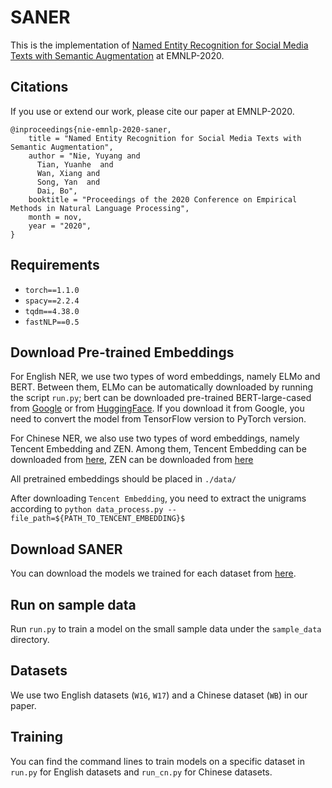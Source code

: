 # SANER

This is the implementation of [Named Entity Recognition for Social Media Texts with Semantic Augmentation](https://arxiv.org/pdf/2010.15458.pdf) at EMNLP-2020.

## Citations

If you use or extend our work, please cite our paper at EMNLP-2020.
```
@inproceedings{nie-emnlp-2020-saner,
    title = "Named Entity Recognition for Social Media Texts with Semantic Augmentation",
    author = "Nie, Yuyang and
      Tian, Yuanhe  and
      Wan, Xiang and
      Song, Yan  and
      Dai, Bo",
    booktitle = "Proceedings of the 2020 Conference on Empirical Methods in Natural Language Processing",
    month = nov,
    year = "2020",
}
```

## Requirements

- `torch==1.1.0`
- `spacy==2.2.4`
- `tqdm==4.38.0`
- `fastNLP==0.5`

## Download Pre-trained Embeddings

For English NER, we use two types of word embeddings, namely ELMo and BERT. Between them, ELMo can be automatically 
downloaded by running the script `run.py`; bert can be downloaded pre-trained BERT-large-cased 
from [Google](https://github.com/google-research/bert) or from [HuggingFace](https://s3.amazonaws.com/models.huggingface.co/bert/bert-large-cased.tar.gz). 
If you download it from Google, you need to convert the model from TensorFlow version to PyTorch version.

For Chinese NER, we also use two types of word embeddings, namely Tencent Embedding and ZEN. Among them, 
Tencent Embedding can be downloaded from [here](https://ai.tencent.com/ailab/nlp/zh/embedding.html), ZEN can be downloaded from [here](https://github.com/sinovation/ZEN)

All pretrained embeddings should be placed in `./data/`

After downloading `Tencent Embedding`, you need to extract the unigrams according to `python data_process.py --file_path=${PATH_TO_TENCENT_EMBEDDING}$`

## Download SANER

You can download the models we trained for each dataset from [here](data/saner.md). 

## Run on sample data

Run `run.py` to train a model on the small sample data under the `sample_data` directory.

## Datasets

We use two English datasets (`W16`, `W17`) and a Chinese dataset (`WB`) in our paper. 

## Training

You can find the command lines to train models on a specific dataset in `run.py` for English datasets and `run_cn.py` for Chinese datasets. 